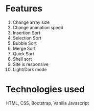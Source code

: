 # Features
1. Change array size
2. Change animation speed
3. Insertion Sort
4. Selection Sort
5. Bubble Sort
6. Merge Sort
7. Quick Sort
8. Shell sort
9. Site is responsive
10. Light/Dark mode

# Technologies used
HTML, CSS, Bootstrap, Vanilla Javascript




